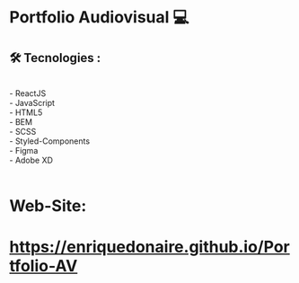 # Portfolio Audiovisual  💻 

##  🛠️  Tecnologies : 
<br/>
- ReactJS <br/>
- JavaScript <br/>
- HTML5 <br/>
- BEM <br/>
- SCSS <br/>
- Styled-Components <br/>
- Figma <br/>
- Adobe XD <br/>
<br/>

# Web-Site: 

#   https://enriquedonaire.github.io/Portfolio-AV
